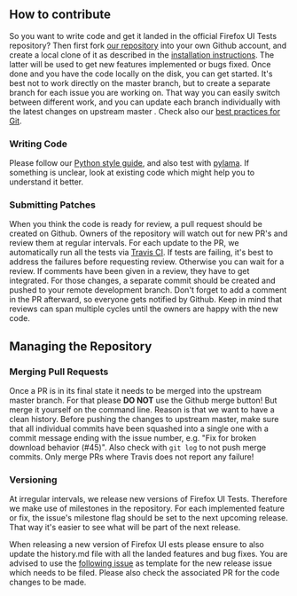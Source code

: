 ## How to contribute
So you want to write code and get it landed in the official Firefox UI Tests repository? Then first fork [our repository](https://github.com/mozilla/firefox-ui-tests) into your own Github account, and create a local clone of it as described in the [installation instructions](https://github.com/mozilla/firefox-ui-tests#installation). The latter will be used to get new features implemented or bugs fixed. Once done and you have the code locally on the disk, you can get started. It's best not to work directly on the master branch, but to create a separate branch for each issue you are working on. That way you can easily switch between different work, and you can update each branch individually with the latest changes on upstream master . Check also our [best practices for Git](http://ateam-bootcamp.readthedocs.org/en/latest/reference/git_github.html).

### Writing Code
Please follow our [Python style guide](http://ateam-bootcamp.readthedocs.org/en/latest/reference/python-style.html), and also test with [pylama](https://pypi.python.org/pypi/pylama). If something is unclear, look at existing code which might help you to understand it better.

### Submitting Patches
When you think the code is ready for review, a pull request should be created on Github. Owners of the repository will watch out for new PR's and review them at regular intervals. For each update to the PR, we automatically run all the tests via [Travis CI](http://travis-ci.org/). If tests are failing, it's best to address the failures before requesting review. Otherwise you can wait for a review. If comments have been given in a review, they have to get integrated. For those changes, a separate commit should be created and pushed to your remote development branch. Don't forget to add a comment in the PR afterward, so everyone gets notified by Github. Keep in mind that reviews can span multiple cycles until the owners are happy with the new code.

## Managing the Repository

### Merging Pull Requests
Once a PR is in its final state it needs to be merged into the upstream master branch. For that please **DO NOT** use the Github merge button! But merge it yourself on the command line. Reason is that we want to have a clean history. Before pushing the changes to upstream master, make sure that all individual commits have been squashed into a single one with a commit message ending with the issue number, e.g. "Fix for broken download behavior (#45)". Also check with `git log` to not push merge commits. Only merge PRs where Travis does not report any failure!

### Versioning
At irregular intervals, we release new versions of Firefox UI Tests. Therefore we make use of milestones in the repository. For each implemented feature or fix, the issue's milestone flag should be set to the next upcoming release. That way it's easier to see what will be part of the next release.

When releasing a new version of Firefox UI ests please ensure to also update the history.md file with all the landed features and bug fixes. You are advised to use the [following issue](https://github.com/mozilla/firefox-ui-tests/issues/303) as template for the new release issue which needs to be filed. Please also check the associated PR for the code changes to be made.